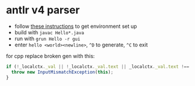 # antlr v4 parser

- follow [these instructions](https://github.com/antlr/antlr4/blob/master/doc/getting-started.md) to get environment set up
- build with `javac Hello*.java`
- run with `grun Hello -r gui`
- enter `hello <world><newline>`, `^D` to generate, `^C` to exit

for cpp replace broken gen with this:
```typescript
if (!_localctx._val || !_localctx._val.text || _localctx._val.text !== '0') {
  throw new InputMismatchException(this);
}
```
